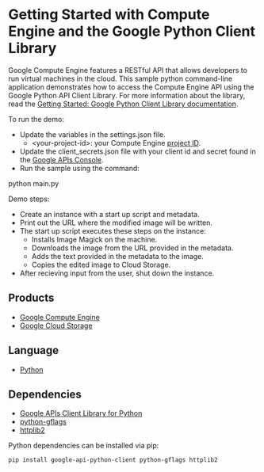 # Getting Started with Compute Engine and the Google Python Client Library

Google Compute Engine features a RESTful API that allows developers to
run virtual machines in the cloud. This sample python command-line application
demonstrates how to access the Compute Engine API using the Google Python API
Client Library. For more information about the library, read the
[Getting Started: Google Python Client Library documentation][1].

To run the demo:

- Update the variables in the settings.json file.
    - &lt;your-project-id>: your Compute Engine [project ID][2].
- Update the client_secrets.json file with your client id and secret found in
  the [Google APIs Console][3].
- Run the sample using the command:

python main.py

Demo steps:

- Create an instance with a start up script and metadata.
- Print out the URL where the modified image will be written.
- The start up script executes these steps on the instance:
    - Installs Image Magick on the machine.
    - Downloads the image from the URL provided in the metadata.
    - Adds the text provided in the metadata to the image.
    - Copies the edited image to Cloud Storage.
- After recieving input from the user, shut down the instance.

## Products
- [Google Compute Engine][4]
- [Google Cloud Storage][5]

## Language
- [Python][6]

## Dependencies
- [Google APIs Client Library for Python][7]
- [python-gflags][8]
- [httplib2][9]

Python dependencies can be installed via pip:
```
pip install google-api-python-client python-gflags httplib2
```

[1]: https://developers.google.com/compute/docs/api/python_guide
[2]: https://developers.google.com/compute/docs/overview#concepts
[3]: https://code.google.com/apis/console
[4]: https://developers.google.com/compute
[5]: https://developers.google.com/storage
[6]: https://python.org
[7]: http://code.google.com/p/google-api-python-client/
[8]: https://code.google.com/p/python-gflags/
[9]: https://code.google.com/p/httplib2/
